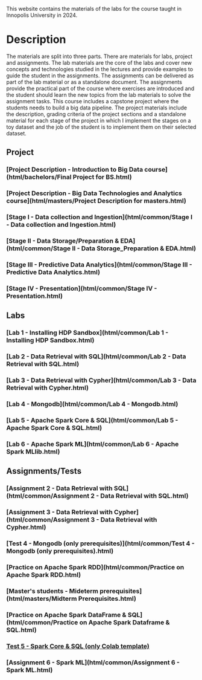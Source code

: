 This website contains the materials of the labs for the course taught in Innopolis University in 2024.

# Description

The materials are split into three parts. There are materials for labs, project and assignments. The lab materials are the core of the labs and cover new concepts and technologies studied in the lectures and provide examples to guide the student in the assignments. The assignments can be delivered as part of the lab material or as a standalone document. The assignments provide the practical part of the course where exercises are introduced and the student should learn the new topics from the lab materials to solve the assignment tasks. This course includes a capstone project where the students needs to build a big data pipeline. The project materials include the description, grading criteria of the project sections and a standalone material for each stage of the project in which I implement the stages on a toy dataset and the job of the student is to implement them on their selected dataset.

## Project

### \[Project Description - Introduction to Big Data course\](html/bachelors/Final Project for BS.html)

### \[Project Description - Big Data Technologies and Analytics course\](html/masters/Project Description for masters.html)

### \[Stage I - Data collection and Ingestion\](html/common/Stage I - Data collection and Ingestion.html)

### \[Stage II - Data Storage/Preparation & EDA\](html/common/Stage II - Data Storage_Preparation & EDA.html)

### \[Stage III - Predictive Data Analytics\](html/common/Stage III - Predictive Data Analytics.html)

### \[Stage IV - Presentation\](html/common/Stage IV - Presentation.html)

## Labs

### \[Lab 1 - Installing HDP Sandbox\](html/common/Lab 1 - Installing HDP Sandbox.html)

### \[Lab 2 - Data Retrieval with SQL\](html/common/Lab 2 - Data Retrieval with SQL.html)

### \[Lab 3 - Data Retrieval with Cypher\](html/common/Lab 3 - Data Retrieval with Cypher.html)

### \[Lab 4 - Mongodb\](html/common/Lab 4 - Mongodb.html)

### \[Lab 5 - Apache Spark Core & SQL\](html/common/Lab 5 - Apache Spark Core & SQL.html)

### \[Lab 6 - Apache Spark ML\](html/common/Lab 6 - Apache Spark MLlib.html)

<!-- ### \[Lab 7 - Apache Spark Streaming\](html/common/Lab 7 - Apache Spark Streaming.html) -->

## Assignments/Tests

### \[Assignment 2 - Data Retrieval with SQL\](html/common/Assignment 2 - Data Retrieval with SQL.html)

### \[Assignment 3 - Data Retrieval with Cypher\](html/common/Assignment 3 - Data Retrieval with Cypher.html)

### \[Test 4 - Mongodb (only prerequisites)\](html/common/Test 4 - Mongodb (only prerequisites).html)

### \[Practice on Apache Spark RDD\](html/common/Practice on Apache Spark RDD.html)

### \[Master's students - Mideterm prerequisites\](html/masters/Midterm Prerequisites.html)

### \[Practice on Apache Spark DataFrame & SQL\](html/common/Practice on Apache Spark Dataframe & SQL.html)

### [Test 5 - Spark Core & SQL (only Colab template)](https://colab.research.google.com/drive/1iKOJkuXleIDfoDngle1QGNT9pwMF9ZN1?usp=sharing)

### \[Assignment 6 - Spark ML\](html/common/Assignment 6 - Spark ML.html)

<!-- ### \[Assignment 4 - Mongodb\](html/common/Assignment 4 - Mongodb.html) -->

<!-- docker cp hackmd-codimd-1:/home/hackmd/app/public/uploads "C:\\Users\\Admin\\Documents\\Inno\\bigdata2024\\github\\fjiubd2024\\html\\common" -->
